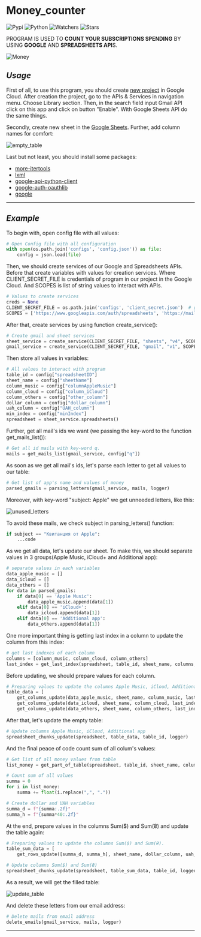 # Money_counter
![Pypi](https://img.shields.io/pypi/v/google?color=orange&style=plastic)
![Python](https://img.shields.io/pypi/pyversions/google_auth_oauthlib?color=gree&style=plastic)
![Watchers](https://img.shields.io/github/watchers/Kalinka5/Money_counter?style=social)
![Stars](https://img.shields.io/github/stars/Kalinka5/Money_counter?style=social)

PROGRAM IS USED TO **COUNT YOUR SUBSCRIPTIONS SPENDING** BY USING **GOOGLE** AND **SPREADSHEETS API**S.

![Money](https://user-images.githubusercontent.com/106172806/216789011-9b0dc0f5-700c-4c66-a1a3-4393c1f24cd0.gif)

## *Usage*
First of all, to use this program, you should create [new project](https://console.cloud.google.com/projectcreate?previousPage=%2Fwelcome%3Fproject%3Dmoneycounter-376608%26authuser%3D1&organizationId=0&authuser=1) in Google Cloud. After creation the project, go to the APIs & Services in navigation menu. Choose Library section. Then, in the search field input Gmail API click on this app and click on button "Enable". With Google Sheets API do the same things.

Secondly, create new sheet in the [Google Sheets](https://www.google.com/sheets/about/). Further, add column names for comfort:

![empty_table](https://user-images.githubusercontent.com/106172806/216630610-f76a5e5d-854c-441a-b7a2-b1249701e887.jpg)

Last but not least, you should install some packages:
+ [more-itertools](https://pypi.org/project/more-itertools/)
+ [lxml](https://pypi.org/project/lxml/)
+ [google-api-python-client](https://pypi.org/project/google-api-python-client/)
+ [google-auth-oauthlib](https://pypi.org/project/google-auth-oauthlib/)
+ [google](https://pypi.org/project/google/)
___

## *Example*
To begin with, open config file with all values:
```python
# Open Config file with all configuration
with open(os.path.join('configs', 'config.json')) as file:
    config = json.load(file)
```

Then, we should create services of our Google and Spreadsheets APIs. Before that create variables with values for creation services. Where CLIENT_SECRET_FILE is credentials of program in our project in the Google Cloud. And SCOPES is list of string values to interact with APIs.
```python
# Values to create services
creds = None
CLIENT_SECRET_FILE = os.path.join('configs', 'client_secret.json')  # get file path
SCOPES = ['https://www.googleapis.com/auth/spreadsheets', 'https://mail.google.com/']
```

After that, create services by using function create_service():
```python
# Create gmail and sheet services
sheet_service = create_service(CLIENT_SECRET_FILE, "sheets", "v4", SCOPES, config["gmail"], logger)
gmail_service = create_service(CLIENT_SECRET_FILE, "gmail", "v1", SCOPES, config["gmail"], logger)
```

Then store all values in variables:
```python
# All values to interact with program
table_id = config["spreadsheetID"]
sheet_name = config["sheetName"]
column_music = config["columnAppleMusic"]
column_cloud = config["column_iCloud"]
column_others = config["other_column"]
dollar_column = config["dollar_column"]
uah_column = config["UAH_column"]
min_index = config["minIndex"]
spreadsheet = sheet_service.spreadsheets()
```

Further, get all mail's ids we want (we passing the key-word to the function get_mails_list()):
```python
# Get all id mails with key-word q.
mails = get_mails_list(gmail_service, config["q"])
```

As soon as we get all mail's ids, let's parse each letter to get all values to our table:
```python
# Get list of app's name and values of money
parsed_gmails = parsing_letters(gmail_service, mails, logger)
```
Moreover, with key-word "subject: Apple" we get unneeded letters, like this:

![unused_letters](https://user-images.githubusercontent.com/106172806/216625105-102cf723-a1d7-40b1-9281-d923cc7347fe.jpg)

To avoid these mails, we check subject in parsing_letters() function:
```python
if subject == "Квитанция от Apple":
    ...code
```

As we get all data, let's update our sheet. To make this, we should separate values in 3 groups(Apple Music, iCloud+ and Additional app):
```python
# separate values in each variables
data_apple_music = []
data_icloud = []
data_others = []
for data in parsed_gmails:
    if data[0] == 'Apple Music':
        data_apple_music.append(data[1])
    elif data[0] == 'iCloud+':
        data_icloud.append(data[1])
    elif data[0] == 'Additional app':
        data_others.append(data[1])
```

One more important thing is getting last index in a column to update the column from this index:
```python
# get last indexes of each column
columns = [column_music, column_cloud, column_others]
last_index = get_last_index(spreadsheet, table_id, sheet_name, columns, min_index)
```

Before updating, we should prepare values for each column.
```python
# Preparing values to update the columns Apple Music, iCloud, Additional app.
table_data = [
    get_columns_update(data_apple_music, sheet_name, column_music, last_index[0], len(data_apple_music) + 1),
    get_columns_update(data_icloud, sheet_name, column_cloud, last_index[1], len(data_apple_music) + 1),
    get_columns_update(data_others, sheet_name, column_others, last_index[2], len(data_apple_music) + 1)]
```

After that, let's update the empty table:
```python
# Update columns Apple Music, iCloud, Additional app
spreadsheet_chunks_update(spreadsheet, table_data, table_id, logger)
```
And the final peace of code count sum of all colum's values:
```python
# Get list of all money values from table
list_money = get_part_of_table(spreadsheet, table_id, sheet_name, column_music, column_others, min_index, 18)

# Count sum of all values
summa = 0
for i in list_money:
    summa += float(i.replace(",", "."))

# Create dollar and UAH variables
summa_d = f"{summa:.2f}"
summa_h = f"{summa*40:.2f}"
```

At the end, prepare values in the columns Sum($) and Sum(₴) and update the table again:
```python
# Preparing values to update the columns Sum($) and Sum(₴).
table_sum_data = [
    get_rows_update([summa_d, summa_h], sheet_name, dollar_column, uah_column, min_index)]

# Update columns Sum($) and Sum(₴)
spreadsheet_chunks_update(spreadsheet, table_sum_data, table_id, logger)
```

As a result, we will get the filled table:

![update_table](https://user-images.githubusercontent.com/106172806/216629752-01a516ad-d76c-40d9-8096-91c0c16dfa5d.jpg)

And delete these letters from our email address:
```python
# Delete mails from email address
delete_emails(gmail_service, mails, logger)
```
___
